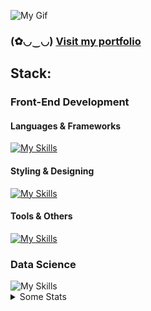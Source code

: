 ![My Gif](https://media1.giphy.com/media/v1.Y2lkPTc5MGI3NjExNjFtNzJjYWhvMzczNnJrb2czbmxjd2w0bGF6a3A1NjVzdTI2cWR2cyZlcD12MV9pbnRlcm5hbF9naWZfYnlfaWQmY3Q9Zw/xTiIzJSKB4l7xTouE8/giphy.webp)
### (✿◡‿◡) [Visit my portfolio](https://vermenea-portfolio.vercel.app/) 


## Stack:
### Front-End Development
#### Languages & Frameworks
<p align="left">
  <a href="https://skillicons.dev">
    <img src="https://skillicons.dev/icons?i=ts,react,nextjs" alt="My Skills" />
  </a>
</p>

#### Styling & Designing
<p align="left">
  <a href="https://skillicons.dev">
    <img src="https://skillicons.dev/icons?i=css,sass,tailwind,materialui,figma,ps" alt="My Skills" />
  </a>
</p>

#### Tools & Others
<p align="left">
  <a href="https://skillicons.dev">
    <img src="https://skillicons.dev/icons?i=git,nodejs,sentry,postman,vercel,firebase" alt="My Skills" />
  </a>
</p>

### Data Science
<img src="https://skillicons.dev/icons?i=mysql,r,py,bash" alt="My Skills" />

<details>
<summary>Some Stats</summary>
  <img height="150px" src="https://github-readme-stats.vercel.app/api/top-langs?username=vermenea&show_icons=true&locale=en&layout=compact&theme=transparent" alt="vermenea" /> 
</details>

